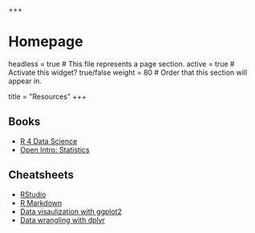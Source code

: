 +++
# Homepage
headless = true  # This file represents a page section.
active = true  # Activate this widget? true/false
weight = 80  # Order that this section will appear in.

title = "Resources"
+++

## Books

- [R 4 Data Science](http://r4ds.had.co.nz)
- [Open Intro: Statistics](https://www.openintro.org/stat/textbook.php?stat_book=os)

## Cheatsheets

- [RStudio](https://github.com/rstudio/cheatsheets/raw/master/rstudio-ide.pdf)
- [R Markdown](https://github.com/rstudio/cheatsheets/raw/master/rmarkdown-2.0.pdf)
- [Data visaulization with ggplot2](https://github.com/rstudio/cheatsheets/raw/master/data-visualization-2.1.pdf)
- [Data wrangling with dplyr](https://github.com/rstudio/cheatsheets/raw/master/data-transformation.pdf)